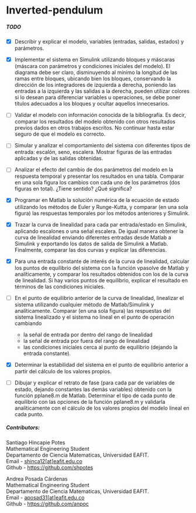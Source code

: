 # Inverted-pendulum

##### TODO
  - [X] Describir y explicar el modelo, variables (entradas, salidas, estados)
    y parámetros.

  - [X] Implementar el sistema en Simulink utilizando bloques y máscaras
    (máscara con parámetros y condiciones iniciales del modelo). El diagrama
    debe ser claro, disminuyendo al mínimo la longitud de las ramas entre
    bloques, ubicando bien los bloques, conservando la dirección de los
    integradores de izquierda a derecha, poniendo las entradas a la izquierda
    y las salidas a la derecha, pueden utilizar colores si lo desean para
    diferenciar variables u operaciones, se debe poner títulos adecuados a los
    bloques y ocultar aquellos innecesarios.

  - [ ] Validar el modelo con información conocida de la bibliografía. Es decir,
    comparar los resultados del modelo obtenido con otros resultados previos
    dados en otros trabajos escritos. No continuar hasta estar seguro de que el
    modelo es correcto.

  - [ ] Simular y analizar el comportamiento del sistema con diferentes tipos de
    entrada: escalón, seno, escalera. Mostrar figuras de las entradas aplicadas
    y de las salidas obtenidas.

  - [ ] Analizar el efecto del cambio de dos parámetros del modelo en la
    respuesta temporal y presentar los resultados en una tabla. Comparar
    en una sola figura los cambios con cada uno de los parámetros (dos
    figuras en total). ¿Tiene sentido? ¿Qué significa?

  - [X] Programar en Matlab la solución numérica de la ecuación de estado
    utilizando los métodos de Euler y Runge-Kutta, y comparar (en una sola
    figura) las respuestas temporales por los métodos anteriores y Simulink.

  - [X] Trazar la curva de linealidad para cada par entrada/estado en Simulink,
    aplicando escalones o una señal escalera. De igual manera obtener la curva
    de linealidad enviando diferentes entradas desde Matlab a Simulink y
    exportando los datos de salida de Simulink a Matlab. Finalmente, comparar
    las dos curvas y explicar las diferencias.

  - [X] Para una entrada constante de interés de la curva de linealidad,
    calcular los puntos de equilibrio del sistema con la función vpasolve de
    Matlab y analíticamente, y comparar los resultados obtenidos con los de
    la curva de linealidad. Si hay varios puntos de equilibrio, explicar el
    resultado en términos de las condiciones iniciales.

  - [ ] En el punto de equilibrio anterior de la curva de linealidad, linealizar
    el sistema utilizando cualquier método de Matlab/Simulink y analíticamente.
    Comparar (en una sola figura) las respuestas del sistema linealizado y el
    sistema no lineal en el punto de operación cambiando
    + la señal de entrada por dentro del rango de linealidad
    + la señal de entrada por fuera del rango de linealidad
    + las condiciones iniciales cerca al punto de equilibrio (dejando la entrada
    constante).

  - [X] Determinar la estabilidad del sistema en el punto de equilibrio anterior
    a partir del cálculo de los valores propios.
  - [ ] Dibujar y explicar el retrato de fase (para cada par de variables de
    estado, dejando constantes las demás variables) obtenido con la función
    pplane8.m de Matlab. Determinar el tipo de cada punto de equilibrio con las
    opciones de la función pplane8.m y validarla analíticamente con el cálculo
    de los valores propios del modelo lineal en cada punto.


##### Contributors:

Santiago Hincapie Potes<br>
Mathematical Engineering Student<br>
Departamento de Ciencia Matematicas, Universidad EAFIT.<br>
Email - [shinca12[at]eafit.edu.co](mailto:shinca12@eafit.edu.co)<br>
Github - https://github.com/shpotes

Andrea Posada Cárdenas<br>
Mathematical Engineering Student<br>
Departamento de Ciencia Matematicas, Universidad EAFIT.<br>
Email - [aposad31[at]eafit.edu.co](mailto:aposad31@eafit.edu.co)<br>
Github - https://github.com/anpoc
